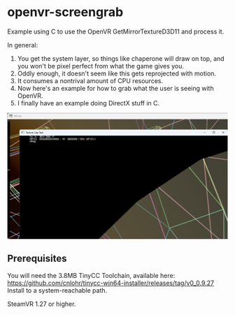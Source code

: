 # openvr-screengrab

Example using C to use the OpenVR GetMirrorTextureD3D11 and process it.

In general:
1. You get the system layer, so things like chaperone will draw on top, and you won't be pixel perfect from what the game gives you.
2. Oddly enough, it doesn't seem like this gets reprojected with motion.
3. It consumes a nontrival amount of CPU resources.
4. Now here's an example for how to grab what the user is seeing with OpenVR.
5. I finally have an example doing DirectX stuff in C.

![screenshot](https://github.com/cnlohr/openvr-screengrab/blob/master/openvr-screengrab.png?raw=true)


## Prerequisites

You will need the 3.8MB TinyCC Toolchain, available here: https://github.com/cnlohr/tinycc-win64-installer/releases/tag/v0_0.9.27 Install to a system-reachable path.

SteamVR 1.27 or higher.